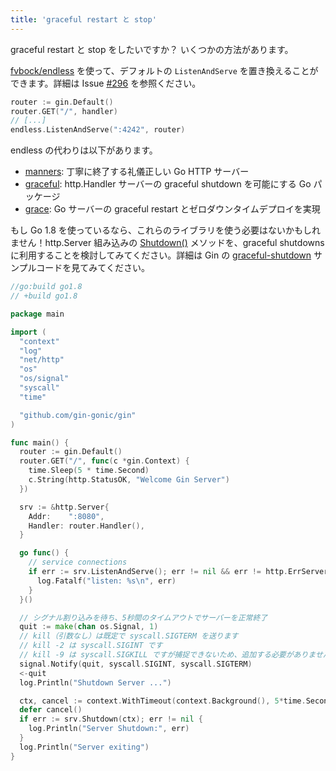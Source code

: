 ```yaml
---
title: 'graceful restart と stop'
---
```


graceful restart と stop をしたいですか？ いくつかの方法があります。

[fvbock/endless](https://github.com/fvbock/endless) を使って、デフォルトの
`ListenAndServe` を置き換えることができます。詳細は Issue
[#296](https://github.com/gin-gonic/gin/issues/296) を参照ください。

```go
router := gin.Default()
router.GET("/", handler)
// [...]
endless.ListenAndServe(":4242", router)
```

endless の代わりは以下があります。

* [manners](https://github.com/braintree/manners): 丁寧に終了する礼儀正しい Go HTTP サーバー
* [graceful](https://github.com/tylerb/graceful): http.Handler サーバーの graceful shutdown を可能にする Go パッケージ
* [grace](https://github.com/facebookgo/grace): Go サーバーの graceful restart とゼロダウンタイムデプロイを実現

もし Go 1.8 を使っているなら、これらのライブラリを使う必要はないかもしれません！http.Server 組み込みの
[Shutdown()](https://golang.org/pkg/net/http/#Server.Shutdown)
メソッドを、graceful shutdowns に利用することを検討してみてください。詳細は Gin の
[graceful-shutdown](https://github.com/gin-gonic/examples/tree/master/graceful-shutdown)
サンプルコードを見てみてください。

```go
//go:build go1.8
// +build go1.8

package main

import (
  "context"
  "log"
  "net/http"
  "os"
  "os/signal"
  "syscall"
  "time"

  "github.com/gin-gonic/gin"
)

func main() {
  router := gin.Default()
  router.GET("/", func(c *gin.Context) {
    time.Sleep(5 * time.Second)
    c.String(http.StatusOK, "Welcome Gin Server")
  })

  srv := &http.Server{
    Addr:    ":8080",
    Handler: router.Handler(),
  }

  go func() {
    // service connections
    if err := srv.ListenAndServe(); err != nil && err != http.ErrServerClosed {
      log.Fatalf("listen: %s\n", err)
    }
  }()

  // シグナル割り込みを待ち、5秒間のタイムアウトでサーバーを正常終了
  quit := make(chan os.Signal, 1)
  // kill（引数なし）は既定で syscall.SIGTERM を送ります
  // kill -2 は syscall.SIGINT です
  // kill -9 は syscall.SIGKILL ですが捕捉できないため、追加する必要がありません
  signal.Notify(quit, syscall.SIGINT, syscall.SIGTERM)
  <-quit
  log.Println("Shutdown Server ...")

  ctx, cancel := context.WithTimeout(context.Background(), 5*time.Second)
  defer cancel()
  if err := srv.Shutdown(ctx); err != nil {
    log.Println("Server Shutdown:", err)
  }
  log.Println("Server exiting")
}
```

